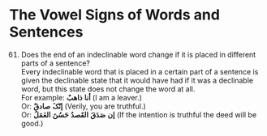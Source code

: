 The Vowel Signs of Words and Sentences
======================================

61. Does the end of an indeclinable word change if it is placed in
different parts of a sentence?  
 Every indeclinable word that is placed in a certain part of a sentence
is given the declinable state that it would have had if it was a
declinable word, but this state does not change the word at all.  
 For example: **أنا** **ذاهبٌ** (I am a leaver.)  
 Or: **إنّکَ** **صادقٌ** (Verily, you are truthful.)  
 Or: **إن** **صَدَقَ** **القَصدُ** **حَسُنَ** **العَمَلُ** (If the
intention is truthful the deed will be good.)


